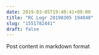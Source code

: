 ```yaml
---
date: 2019-03-05T19:40:41+09:00
title: "RC Logr 20190305 194040"
slug: "1551782441"
draft: false
---
```


Post content in markdown format
